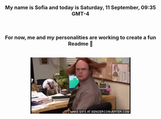 


<div align="center">
<h3 >My name is Sofia and today is Saturday, 11 September, 09:35 GMT-4</h3><br>
<h3 >For now, me and my personalities are working to create a fun Readme 👋
</h3><br>
<img src='img/dwight.gif' alt='working...'/>
</div>
